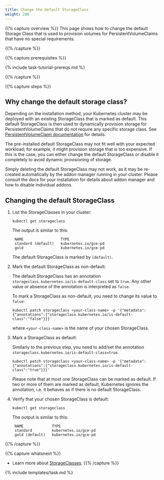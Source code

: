 ```yaml
---
title: Change the default StorageClass
weight: 280
---
```


{{% capture overview %}}
This page shows how to change the default Storage Class that is used to
provision volumes for PersistentVolumeClaims that have no special requirements.

{{% /capture %}}

{{% capture prerequisites %}}

{% include task-tutorial-prereqs.md %}

{{% /capture %}}

{{% capture steps %}}

## Why change the default storage class?

Depending on the installation method, your Kubernetes cluster may be deployed with
an existing StorageClass that is marked as default. This default StorageClass
is then used to dynamically provision storage for PersistentVolumeClaims
that do not require any specific storage class. See
[PersistentVolumeClaim documentation](/docs/concepts/storage/persistent-volumes/#class-1)
for details.

The pre-installed default StorageClass may not fit well with your expected workload;
for example, it might provision storage that is too expensive. If this is the case,
you can either change the default StorageClass or disable it completely to avoid
dynamic provisioning of storage.

Simply deleting the default StorageClass may not work, as it may be re-created
automatically by the addon manager running in your cluster. Please consult the docs for your installation
for details about addon manager and how to disable individual addons.

## Changing the default StorageClass

1. List the StorageClasses in your cluster:

       kubectl get storageclass

    The output is similar to this:

        NAME                 TYPE
        standard (default)   kubernetes.io/gce-pd
        gold                 kubernetes.io/gce-pd

   The default StorageClass is marked by `(default)`.

1. Mark the default StorageClass as non-default:

   The default StorageClass has an annotation
   `storageclass.kubernetes.io/is-default-class` set to `true`. Any other value
   or absence of the annotation is interpreted as `false`.

   To mark a StorageClass as non-default, you need to change its value to `false`:

       kubectl patch storageclass <your-class-name> -p '{"metadata": {"annotations":{"storageclass.kubernetes.io/is-default-class":"false"}}}'

    where `<your-class-name>` is the name of your chosen StorageClass.

1. Mark a StorageClass as default:

   Similarly to the previous step, you need to add/set the annotation
   `storageclass.kubernetes.io/is-default-class=true`.

       kubectl patch storageclass <your-class-name> -p '{"metadata": {"annotations":{"storageclass.kubernetes.io/is-default-class":"true"}}}'

   Please note that at most one StorageClass can be marked as default. If two
   or more of them are marked as default, Kubernetes ignores the annotation,
   i.e. it behaves as if there is no default StorageClass.

1. Verify that your chosen StorageClass is default:

       kubectl get storageclass

    The output is similar to this:

        NAME             TYPE
        standard         kubernetes.io/gce-pd
        gold (default)   kubernetes.io/gce-pd

{{% /capture %}}

{{% capture whatsnext %}}
* Learn more about [StorageClasses](/docs/concepts/storage/persistent-volumes/).
{{% /capture %}}

{% include templates/task.md %}
